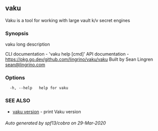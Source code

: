 ## vaku

Vaku is a tool for working with large vault k/v secret engines

### Synopsis

vaku
long
description

CLI documentation - 'vaku help [cmd]'
API documentation - https://pkg.go.dev/github.com/lingrino/vaku/vaku
Built by Sean Lingren <sean@lingrino.com>

### Options

```
  -h, --help   help for vaku
```

### SEE ALSO

* [vaku version](vaku_version.md)	 - print Vaku version

###### Auto generated by spf13/cobra on 29-Mar-2020
